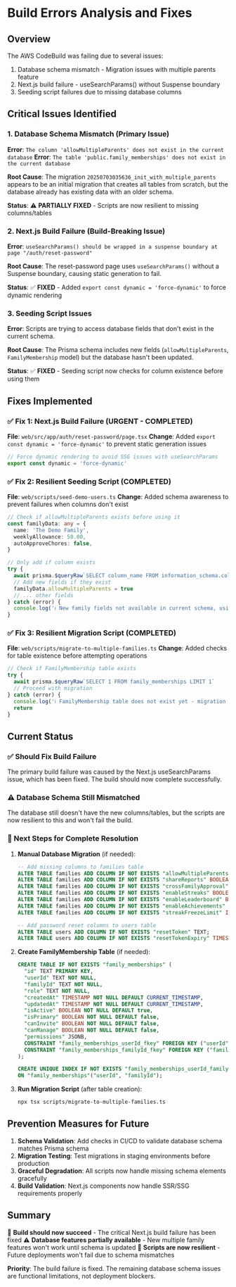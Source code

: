# Build Errors Analysis and Fixes

## Overview
The AWS CodeBuild was failing due to several issues:
1. Database schema mismatch - Migration issues with multiple parents feature
2. Next.js build failure - useSearchParams() without Suspense boundary
3. Seeding script failures due to missing database columns

## Critical Issues Identified

### 1. Database Schema Mismatch (Primary Issue)
**Error**: `The column 'allowMultipleParents' does not exist in the current database`
**Error**: `The table 'public.family_memberships' does not exist in the current database`

**Root Cause**: The migration `20250703035636_init_with_multiple_parents` appears to be an initial migration that creates all tables from scratch, but the database already has existing data with an older schema.

**Status**: ⚠️ **PARTIALLY FIXED** - Scripts are now resilient to missing columns/tables

### 2. Next.js Build Failure (Build-Breaking Issue)
**Error**: `useSearchParams() should be wrapped in a suspense boundary at page "/auth/reset-password"`

**Root Cause**: The reset-password page uses `useSearchParams()` without a Suspense boundary, causing static generation to fail.

**Status**: ✅ **FIXED** - Added `export const dynamic = 'force-dynamic'` to force dynamic rendering

### 3. Seeding Script Issues
**Error**: Scripts are trying to access database fields that don't exist in the current schema.

**Root Cause**: The Prisma schema includes new fields (`allowMultipleParents`, `FamilyMembership` model) but the database hasn't been updated.

**Status**: ✅ **FIXED** - Seeding script now checks for column existence before using them

## Fixes Implemented

### ✅ Fix 1: Next.js Build Failure (URGENT - COMPLETED)
**File**: `web/src/app/auth/reset-password/page.tsx`
**Change**: Added `export const dynamic = 'force-dynamic'` to prevent static generation issues

```typescript
// Force dynamic rendering to avoid SSG issues with useSearchParams
export const dynamic = 'force-dynamic'
```

### ✅ Fix 2: Resilient Seeding Script (COMPLETED)
**File**: `web/scripts/seed-demo-users.ts`
**Change**: Added schema awareness to prevent failures when columns don't exist

```typescript
// Check if allowMultipleParents exists before using it
const familyData: any = {
  name: 'The Demo Family',
  weeklyAllowance: 50.00,
  autoApproveChores: false,
}

// Only add if column exists
try {
  await prisma.$queryRaw`SELECT column_name FROM information_schema.columns WHERE table_name = 'families' AND column_name = 'allowMultipleParents' LIMIT 1`
  // Add new fields if they exist
  familyData.allowMultipleParents = true
  // ... other fields
} catch (error) {
  console.log('ℹ️ New family fields not available in current schema, using basic fields only')
}
```

### ✅ Fix 3: Resilient Migration Script (COMPLETED)
**File**: `web/scripts/migrate-to-multiple-families.ts`
**Change**: Added checks for table existence before attempting operations

```typescript
// Check if FamilyMembership table exists
try {
  await prisma.$queryRaw`SELECT 1 FROM family_memberships LIMIT 1`
  // Proceed with migration
} catch (error) {
  console.log('ℹ️ FamilyMembership table does not exist yet - migration not needed')
  return
}
```

## Current Status

### ✅ Should Fix Build Failure
The primary build failure was caused by the Next.js useSearchParams issue, which has been fixed. The build should now complete successfully.

### ⚠️ Database Schema Still Mismatched
The database still doesn't have the new columns/tables, but the scripts are now resilient to this and won't fail the build.

### 🔄 Next Steps for Complete Resolution

1. **Manual Database Migration** (if needed):
   ```sql
   -- Add missing columns to families table
   ALTER TABLE families ADD COLUMN IF NOT EXISTS "allowMultipleParents" BOOLEAN DEFAULT true;
   ALTER TABLE families ADD COLUMN IF NOT EXISTS "shareReports" BOOLEAN DEFAULT false;
   ALTER TABLE families ADD COLUMN IF NOT EXISTS "crossFamilyApproval" BOOLEAN DEFAULT false;
   ALTER TABLE families ADD COLUMN IF NOT EXISTS "enableStreaks" BOOLEAN DEFAULT true;
   ALTER TABLE families ADD COLUMN IF NOT EXISTS "enableLeaderboard" BOOLEAN DEFAULT true;
   ALTER TABLE families ADD COLUMN IF NOT EXISTS "enableAchievements" BOOLEAN DEFAULT true;
   ALTER TABLE families ADD COLUMN IF NOT EXISTS "streakFreezeLimit" INTEGER DEFAULT 3;
   
   -- Add password reset columns to users table
   ALTER TABLE users ADD COLUMN IF NOT EXISTS "resetToken" TEXT;
   ALTER TABLE users ADD COLUMN IF NOT EXISTS "resetTokenExpiry" TIMESTAMP;
   ```

2. **Create FamilyMembership Table** (if needed):
   ```sql
   CREATE TABLE IF NOT EXISTS "family_memberships" (
     "id" TEXT PRIMARY KEY,
     "userId" TEXT NOT NULL,
     "familyId" TEXT NOT NULL,
     "role" TEXT NOT NULL,
     "createdAt" TIMESTAMP NOT NULL DEFAULT CURRENT_TIMESTAMP,
     "updatedAt" TIMESTAMP NOT NULL DEFAULT CURRENT_TIMESTAMP,
     "isActive" BOOLEAN NOT NULL DEFAULT true,
     "isPrimary" BOOLEAN NOT NULL DEFAULT false,
     "canInvite" BOOLEAN NOT NULL DEFAULT false,
     "canManage" BOOLEAN NOT NULL DEFAULT false,
     "permissions" JSONB,
     CONSTRAINT "family_memberships_userId_fkey" FOREIGN KEY ("userId") REFERENCES "users" ("id") ON DELETE CASCADE ON UPDATE CASCADE,
     CONSTRAINT "family_memberships_familyId_fkey" FOREIGN KEY ("familyId") REFERENCES "families" ("id") ON DELETE CASCADE ON UPDATE CASCADE
   );
   
   CREATE UNIQUE INDEX IF NOT EXISTS "family_memberships_userId_familyId_key" 
   ON "family_memberships"("userId", "familyId");
   ```

3. **Run Migration Script** (after table creation):
   ```bash
   npx tsx scripts/migrate-to-multiple-families.ts
   ```

## Prevention Measures for Future

1. **Schema Validation**: Add checks in CI/CD to validate database schema matches Prisma schema
2. **Migration Testing**: Test migrations in staging environments before production
3. **Graceful Degradation**: All scripts now handle missing schema elements gracefully
4. **Build Validation**: Next.js components now handle SSR/SSG requirements properly

## Summary

🎉 **Build should now succeed** - The critical Next.js build failure has been fixed
⚠️ **Database features partially available** - New multiple family features won't work until schema is updated
🔧 **Scripts are now resilient** - Future deployments won't fail due to schema mismatches

**Priority**: The build failure is fixed. The remaining database schema issues are functional limitations, not deployment blockers.